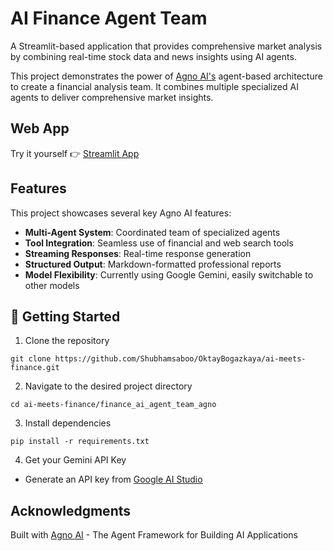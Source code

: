 # AI Finance Agent Team 

A Streamlit-based application that provides comprehensive market analysis by combining real-time stock data and news insights using AI agents.

This project demonstrates the power of [Agno AI's](https://github.com/agno-ai/agno) agent-based architecture to create a financial analysis team. It combines multiple specialized AI agents to deliver comprehensive market insights.

## Web App

Try it yourself 👉 [Streamlit App](https://ai-finance-agent-team.streamlit.app/)

## Features

This project showcases several key Agno AI features:

- **Multi-Agent System**: Coordinated team of specialized agents
- **Tool Integration**: Seamless use of financial and web search tools
- **Streaming Responses**: Real-time response generation
- **Structured Output**: Markdown-formatted professional reports
- **Model Flexibility**: Currently using Google Gemini, easily switchable to other models

## 🛫 Getting Started

1. Clone the repository

```
git clone https://github.com/Shubhamsaboo/OktayBogazkaya/ai-meets-finance.git

```

2. Navigate to the desired project directory

```
cd ai-meets-finance/finance_ai_agent_team_agno

```

3. Install dependencies

```
pip install -r requirements.txt
```

4. Get your Gemini API Key

- Generate an API key from [Google AI Studio](https://ai.google.dev/gemini-api/docs/api-key)

## Acknowledgments

Built with [Agno AI](https://github.com/agno-ai/agno) - The Agent Framework for Building AI Applications
